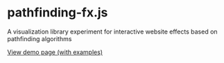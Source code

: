 # pathfinding-fx.js

A visualization library experiment for interactive website effects based on pathfinding algorithms

[View demo page (with examples)](https://marcoplain.github.io/pathfinding-fx.js/)


